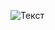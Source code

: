 ![Текст](https://vk.com/doc431843484_594205467?hash=5lzlE8HI9PU8sh2uubtdcmL0PBfFiAQElguBtqUDG9w&dl=lBLHS5928DtaMfw54pNCeKpkr4NLvplZgCN3ctKeCjk&wnd=1&module=wall&mp4=1)

